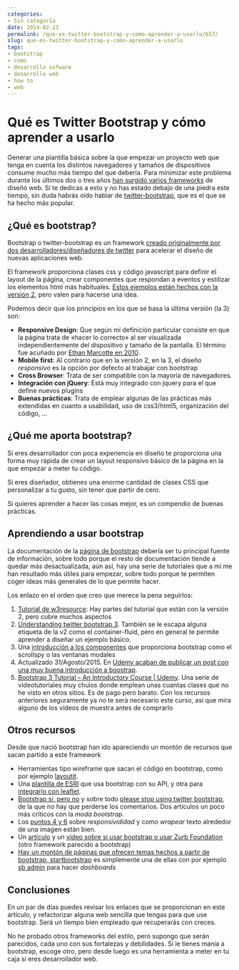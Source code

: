 ```yaml
---
categories:
- Sin categoría
date: 2014-02-23
permalink: /que-es-twitter-bootstrap-y-como-aprender-a-usarlo/657/
slug: que-es-twitter-bootstrap-y-como-aprender-a-usarlo
tags:
- bootstrap
- como
- desarrollo sofware
- desarrollo web
- how to
- web
---
```


# Qué es Twitter Bootstrap y cómo aprender a usarlo

Generar una plantilla básica sobre la que empezar un proyecto web que tenga en cuenta los distintos navegadores y tamaños de dispositivos consume mucho más tiempo del que debería. Para minimizar este problema durante los últimos dos o tres años [han surgido varios frameworks](http://www.sitepoint.com/best-web-designing-frameworks-2014/) de diseño web. Si te dedicas a esto y no has estado debajo de una piedra este tiempo, sin duda habrás oído hablar de [twitter-bootstrap](http://getbootstrap.com/), que es el que se ha hecho más popular.

## ¿Qué es bootstrap?

Bootstrap o twitter-bootstrap es un framework [creado originalmente por dos desarrolladores/diseñadores de twitter](http://alistapart.com/article/building-twitter-bootstrap) para acelerar el diseño de nuevas aplicaciones web.

El framework proporciona clases css y código javascript para definir el layout de la página, crear componentes que respondan a eventos y estilizar los elementos html más habituales. [Estos ejemplos están hechos con la versión 2](http://www.adobe.com/devnet/html5/articles/twitter-bootstrap.html), pero valen para hacerse una idea.

Podemos decir que los principios en los que se basa la última versión (la 3) son:

- **Responsive Design**: Que según mi definición particular consiste en que la página trata de «hacer lo correcto» al ser visualizada independientemente del dispositivo y tamaño de la pantalla. El término fue acuñado por [Ethan Marcotte en 2010](http://alistapart.com/article/responsive-web-design).
- **Mobile first**: Al contrario que en la versión 2, en la 3, el diseño *responsivo* es la opción por defecto al trabajar con bootstrap
- **Cross Browser**: Trata de ser compatible con la mayoría de navegadores.
- **Integración con jQuery**: Está muy integrado con jquery para el que define nuevos plugins
- **Buenas prácticas**: Trata de emplear algunas de las prácticas más extendidas en cuanto a usabilidad, uso de css3/html5, organización del código, …

## ¿Qué me aporta bootstrap?

Si eres desarrollador con poca experiencia en diseño te proporciona una forma muy rápida de crear un layout responsivo básico de la página en la que empezar a meter tu código.

Si eres diseñador, obtienes una enorme cantidad de clases CSS que personalizar a tu gusto, sin tener que partir de cero.

Si quieres aprender a hacer las cosas mejor, es un compendio de buenas prácticas.

## Aprendiendo a usar bootstrap

La documentación de la [página de bootstrap](http://getbootstrap.com/getting-started) debería ser tu principal fuente de información, sobre todo porque el resto de documentación tiende a quedar más desactualizada, aún así, hay una serie de tutoriales que a mi me han resultado más útiles para empezar, sobre todo porque te permiten coger ideas más generales de lo que permite hacer.

Los enlazo en el orden que creo que merece la pena seguirlos:

1. [Tutorial de w3resource](http://www.w3resource.com/twitter-bootstrap/tutorial.php): Hay partes del tutorial que están con la versión 2, pero cubre muchos aspectos
2. [Understanding twitter bootstrap 3](http://www.sitepoint.com/understanding-twitter-bootstrap-3/). También se le escapa alguna etiqueta de la v2 como el container-fluid, pero en general te permite aprender a diseñar un ejemplo básico.
3. Una [introducción a los componentes](http://www.sitepoint.com/twitter-bootstrap-3-javascript-components/) que proporciona bootstrap como el scrollspy o las ventanas modales
4. Actualizado 31/Agosto/2015. En [Udemy acaban de publicar un post con una muy buena introducción a boostrap](https://blog.udemy.com/bootstrap-tutorial-a-guide-for-beginners/).
5. [Bootstrap 3 Tutorial – An Introductory Course | Udemy](https://www.udemy.com/introduction-to-bootstrap-3/). Una serie de videotutoriales muy chulos donde emplean unas cuantas clases que no he visto en otros sitios. Es de pago pero barato. Con los recursos anteriores seguramente ya no te será necesario este curso, así que mira alguno de los vídeos de muestra antes de comprarlo

## Otros recursos

Desde que nació bootstrap han ido apareciendo un montón de recursos que sacan partido a este framework

- Herramientas tipo wireframe que sacan el código en bootstrap, como por ejemplo [layoutit](http://www.layoutit.com/).
- Una [plantilla de ESRI](http://esri.github.io/bootstrap-map-js/doc/index.html) que usa bootstrap con su API, y otra para [integrarlo con leaflet](https://github.com/bmcbride/bootleaf).
- [Bootstrap sí, pero no](http://bruno.garciaechegaray.com/Bootstrap.The.Melee/presentation/) y sobre todo [please stop using twitter bootstrap](http://css.dzone.com/articles/please-stop-using-twitter), de la que no hay que perderse los comentarios. Dos artículos un poco más críticos con la *moda bootstrap*.
- Los [puntos 4 y 6](http://m5designstudio.com/2013/orlando-web-design/bootstrap-responsive-layout/) sobre *responsivididad* y como *wrapear* texto alrededor de una imagen están bien.
- Un [artículo](http://www.sitepoint.com/foundation-compelling-alternative-bootstrap/) y un [vídeo sobre si usar bootstrap o usar Zurb Foundation](#) (otro framework parecido a bootstrap)
- [Hay un montón de páginas que ofrecen temas hechos a partir de bootstrap, ](#)[startbootstrap](http://startbootstrap.com/) es simplemente una de ellas con por ejemplo [sb admin](http://startbootstrap.com/sb-admin) para hacer *dashboards*

## Conclusiones

En un par de días puedes revisar los enlaces que se proporcionan en este artículo, y refactorizar alguna web sencilla que tengas para que use bootstrap. Será un tiempo bien empleado que recuperarás con creces.

No he probado otros frameworks del estilo, pero supongo que serán parecidos, cada uno con sus fortalezas y debilidades. Si le tienes manía a bootstrap, escoge otro, pero desde luego es una herramienta a meter en tu caja si eres desarrollador web.